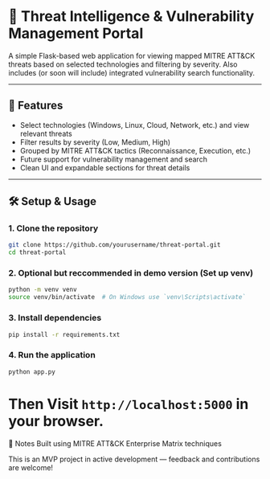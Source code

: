 # 🔎 Threat Intelligence & Vulnerability Management Portal

A simple Flask-based web application for viewing mapped MITRE ATT&CK threats based on selected technologies and filtering by severity. Also includes (or soon will include) integrated vulnerability search functionality.

---

## 🚀 Features

- Select technologies (Windows, Linux, Cloud, Network, etc.) and view relevant threats
- Filter results by severity (Low, Medium, High)
- Grouped by MITRE ATT&CK tactics (Reconnaissance, Execution, etc.)
- Future support for vulnerability management and search
- Clean UI and expandable sections for threat details

---

## 🛠️ Setup & Usage

### 1. Clone the repository
```bash
git clone https://github.com/yourusername/threat-portal.git
cd threat-portal
```

### 2. Optional but reccommended in demo version (Set up venv)
```bash
python -m venv venv
source venv/bin/activate  # On Windows use `venv\Scripts\activate`
```

### 3. Install dependencies
```bash
pip install -r requirements.txt
```

### 4. Run the application

```bash
python app.py
```

# Then Visit `http://localhost:5000` in your browser.

📌 Notes
Built using MITRE ATT&CK Enterprise Matrix techniques

This is an MVP project in active development — feedback and contributions are welcome!

